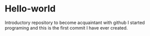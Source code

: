 # Hello-world
Introductory repository to become acquaintant with github
I started programing and this is the first commit I have ever created.
